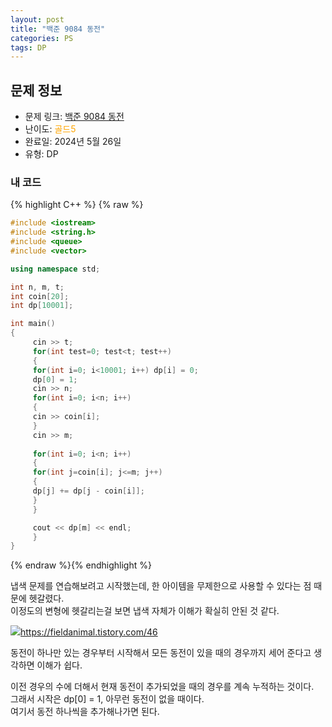 ```yaml
---
layout: post
title: "백준 9084 동전"
categories: PS
tags: DP
---
```


## 문제 정보
- 문제 링크: [백준 9084 동전](https://www.acmicpc.net/problem/9084)
- 난이도: <span style="color:#FFA500">골드5</span>
- 완료일: 2024년 5월 26일
- 유형: DP

### 내 코드

{% highlight C++ %} {% raw %}
```C++
#include <iostream>
#include <string.h>
#include <queue>
#include <vector>

using namespace std;

int n, m, t;
int coin[20];
int dp[10001];

int main()
{  
	 cin >> t;
	 for(int test=0; test<t; test++)
	 {
	 for(int i=0; i<10001; i++) dp[i] = 0;
	 dp[0] = 1;
	 cin >> n;
	 for(int i=0; i<n; i++)
	 {
	 cin >> coin[i];
	 }
	 cin >> m;
	 
	 for(int i=0; i<n; i++)
	 {
	 for(int j=coin[i]; j<=m; j++)
	 {
	 dp[j] += dp[j - coin[i]];
	 }
	 }

	 cout << dp[m] << endl;
	 }
}
```
{% endraw %}{% endhighlight %}

냅색 문제를 연습해보려고 시작했는데, 한 아이템을 무제한으로 사용할 수 있다는 점 때문에 헷갈렸다.  
이정도의 변형에 헷갈리는걸 보면 냅색 자체가 이해가 확실히 안된 것 같다.  

[![](Untitled%205.png)](<Untitled%205.png>)<https://fieldanimal.tistory.com/46>

동전이 하나만 있는 경우부터 시작해서 모든 동전이 있을 때의 경우까지 세어 준다고 생각하면 이해가 쉽다.

이전 경우의 수에 더해서 현재 동전이 추가되었을 때의 경우를 계속 누적하는 것이다.  
그래서 시작은 dp[0] = 1, 아무런 동전이 없을 때이다.   
여기서 동전 하나씩을 추가해나가면 된다.  
  

